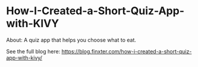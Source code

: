 # How-I-Created-a-Short-Quiz-App-with-KIVY
About: A quiz app that helps you choose what to eat.

See the full blog here: https://blog.finxter.com/how-i-created-a-short-quiz-app-with-kivy/
